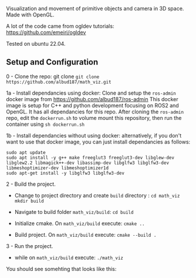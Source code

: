 Visualization and movement of primitive objects and camera in 3D space. Made with OpenGL.

A lot of the code came from ogldev tutorials: https://github.com/emeiri/ogldev

Tested on ubuntu 22.04.

## Setup and Configuration

0 - Clone the repo: git clone `git clone https://github.com/albud187/math_viz.git`

1a - Install dependancies using docker: Clone and setup the `ros-admin` docker image from https://github.com/albud187/ros-admin
This docker image is setup for C++ and python development focusing on ROS2 and OpenGL. It has all dependancies for this repo.
After cloning the `ros-admin` repo, edit the `dockerrun.sh` to volume mount this repository, then run the container using  `sh dockerrun.sh`


1b - Install dependancies without using docker: alternatively, if you don't want to use that docker image, you can just install dependancies as follows:

```
sudo apt update
sudo apt install -y g++ make freeglut3 freeglut3-dev libglew-dev libglew2.2 libmagick++-dev libassimp-dev libglfw3 libglfw3-dev libmeshoptimizer-dev libmeshoptimizer1d
sudo apt-get install -y libglfw3 libglfw3-dev
```

2 - Build the project. 
- Change to project directory and create `build` directory :
`cd math_viz`
`mkdir build`

- Navigate to build folder `math_viz/build`:
`cd build`

- Initialize cmake. On  `math_viz/build` execute:
`cmake ..`

- Build project. On `math_viz/build` execute:
`cmake --build .`

3 - Run the project.
- while on `math_viz/build` execute:
`./math_viz`

 You should see somehting that looks like this:
